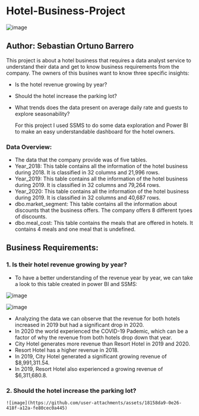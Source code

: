 # Hotel-Business-Project

![image](https://github.com/user-attachments/assets/88c5ad5d-d444-4eec-843e-a09ce9ba74df)


## Author: Sebastian Ortuno Barrero

This project is about a hotel business that requires a data analyst service to understand their data and get to know business requirements from the company. The owners of this busines want to know three specific insights:

- Is the hotel revenue growing by year?
- Should the hotel increase the parking lot?
- What trends does the data present on average daily rate and guests to explore seasonability?

  For this project I used SSMS to do some data exploration and Power BI to make an easy understandable dashboard for the hotel owners.

### Data Overview:

 - The data that the company provide was of five tables.
 - Year_2018: This table contains all the information of the hotel business during 2018. It is classified in 32 columns and 21,996 rows. 
 - Year_2019: This table contains all the information of the hotel business during 2019. It is classified in 32 columns and 79,264 rows. 
 - Year_2020: This table contains all the information of the hotel business during 2019. It is classified in 32 columns and 40,687 rows.
 - dbo.market_segment: This table contains all the information about discounts that the business offers. The company offers 8 different tyoes of discounts.
 - dbo.meal_cost: This table contains the meals that are offered in hotels. It contains 4 meals and one meal that is undefined.

## Business Requirements:
### 1. Is their hotel revenue growing by year?
- To have a better understanding of the revenue year by year, we can take a look to this table created in power BI and SSMS:

![image](https://github.com/user-attachments/assets/870239f2-c367-4abb-a5ba-c408ac25333a)


![image](https://github.com/user-attachments/assets/37bd44a8-dae8-4bbb-9973-b333a5c95a1a)


- Analyzing the data we can observe that the revenue for both hotels increased in 2019 but had a significant drop in 2020.
- In 2020 the world experienced the COVID-19 Pademic, which can be a factor of why the revenue from both hotels drop down that year.
- City Hotel generates more revenue than Resort Hotel in 2019 and 2020.
- Resort Hotel has a higher revenue in 2018.
- In 2019, City Hotel generated a significant growing revenue of $8,991,311.54.
- In 2019, Resort Hotel also experienced a growing revenue of $6,311,680.8.

### 2. Should the hotel increase the parking lot?

    ![image](https://github.com/user-attachments/assets/18158da9-0e26-418f-a12a-fe80cec0a445)

